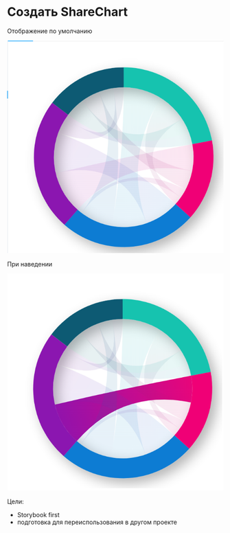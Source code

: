 # Создать ShareChart

Отображение по умолчанию

![Отображение по умолчанию](./ShareChartExample.png)

При наведении

![Отображение при наведении](./ShareChartHoverExample.png)

Цели:

- Storybook first
- подготовка для переиспользования в другом проекте
